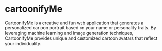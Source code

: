 # cartoonifyMe
CartoonifyMe is a creative and fun web application that generates a personalized cartoon portrait based on your name or personality traits. By leveraging machine learning and image generation techniques, CartoonifyMe provides unique and customized cartoon avatars that reflect your individuality.

